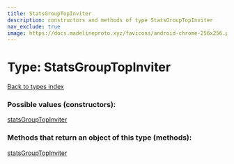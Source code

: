 ```yaml
---
title: StatsGroupTopInviter
description: constructors and methods of type StatsGroupTopInviter
nav_exclude: true
image: https://docs.madelineproto.xyz/favicons/android-chrome-256x256.png
---
```

# Type: StatsGroupTopInviter
[Back to types index](index.md)



### Possible values (constructors):

[statsGroupTopInviter](../constructors/statsGroupTopInviter.md)  



### Methods that return an object of this type (methods):



[statsGroupTopInviter](../constructors/statsGroupTopInviter.md)  

